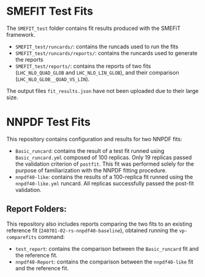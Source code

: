 # SMEFIT Test Fits
The `SMEFIT_test` folder contains fit results produced with the SMEFiT framework. 

- `SMEFIT_test/runcards/`: contains the runcads used to run the fits
- `SMEFIT_test/runcards/reports/`: contains the runcards used to generate the reports
- `SMEFIT_test/reports/`: contains the reports of two fits (`LHC_NLO_QUAD_GLOB` and `LHC_NLO_LIN_GLOB`), and their comparison (`LHC_NLO_GLOB__QUAD_VS_LIN`).

The output files `fit_results.json` have not been uploaded due to their large size. 

# NNPDF Test Fits

This repository contains configuration and results for two NNPDF fits:

- `Basic_runcard`: contains the result of a test fit runned using `Basic_runcard.yml` composed of 100 replicas. Only 19 replicas passed the validation criterion of `postfit`. This fit was performed solely for the purpose of familiarization with the NNPDF fitting procedure.
- `nnpdf40-like`: contains the results of a 100-replica fit runned using the `nnpdf40-like.yml` runcard. All replicas successfully passed the post-fit validation.

## Report Folders:
This repository also includes reports comparing the two fits to an existing reference fit (`240701-02-rs-nnpdf40-baseline`), obtained running the `vp-comparefits` command:
- `test_report`: contains the comparison between the `Basic_runcard` fit and the reference fit.
- `nnpdf40-Report`: contains the comparison between the `nnpdf40-like` fit and the reference fit.

